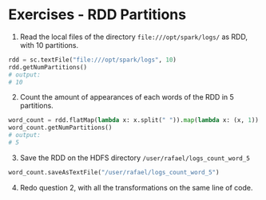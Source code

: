 # Exercises - RDD Partitions

1. Read the local files of the directory `file:///opt/spark/logs/` as RDD, with 10 partitions.

```python
rdd = sc.textFile("file:///opt/spark/logs", 10)
rdd.getNumPartitions()
# output:
# 10
```

2. Count the amount of appearances of each words of the RDD in 5 partitions.

```python
word_count = rdd.flatMap(lambda x: x.split(" ")).map(lambda x: (x, 1)).reduceByKey(lambda x, y: x + y, 5)
word_count.getNumPartitions()
# output:
# 5
```

3. Save the RDD on the HDFS directory `/user/rafael/logs_count_word_5`

```python
word_count.saveAsTextFile("/user/rafael/logs_count_word_5")
```

4. Redo question 2, with all the transformations on the same line of code.

```python

```

